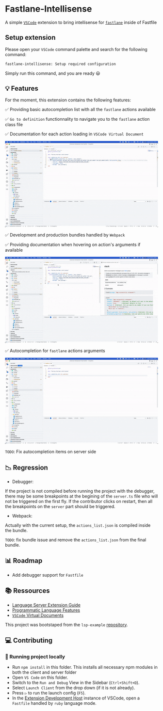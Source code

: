 # Fastlane-Intellisense

A simple [`VSCode`](https://code.visualstudio.com/) extension to bring intellisense for [`fastlane`](https://docs.fastlane.tools/) inside of Fastfile

## Setup extension

Please open your `VSCode` command palette and search for the following command:

```txt
fastlane-intellisense: Setup required configuration
```

Simply run this command, and you are ready 😃

## 💡 Features

For the moment, this extension contains the following features:

✅ Providing basic autocompletion list with all the `fastlane` actions available

✅ `Go to definition` functionnality to navigate you to the `fastlane` action class file

✅ Documentation for each action loading in `VSCode Virtual Document`

![Alt Text](./assets/doc.gif)

✅ Development and production bundles handled by `Webpack`

✅ Providing documentation when hovering on action's arguments if available

![Alt Text](./assets/hover.gif)

✅ Autocompletion for `fastlane` actions arguments

![Alt Text](./assets/autocomplete.gif)


`TODO`: Fix autocompletion items on server side


## 📉 Regression

- Debugger:

If the project is not compiled before running the project with the debugger, there may be some breakpoints at the begining of the `server.ts` file who will not be triggered on the first fly. If the contributor clicks on restart, then all the breakpoints on the `server` part should be triggered.

- Webpack:

Actually with the current setup, the `actions_list.json` is compiled inside the bundle.

`TODO`: fix bundle issue and remove the `actions_list.json` from the final bundle.

## 📊 Roadmap

- Add debugger support for `Fastfile`

## 📚 Ressources

- [Language Server Extension Guide](https://code.visualstudio.com/api/language-extensions/language-server-extension-guide)
- [Programmatic Language Features](https://code.visualstudio.com/api/language-extensions/programmatic-language-features)
- [`VSCode` Virtual Documents](https://code.visualstudio.com/api/extension-guides/virtual-documents)

This project was bootstaped from the `lsp-example` [repository](https://github.com/microsoft/vscode-extension-samples/tree/main/lsp-sample).

## 💻 Contributing

### 🧰 Running project locally

- Run `npm install` in this folder. This installs all necessary npm modules in both the client and server folder
- Open `VS Code` on this folder.
- Switch to the `Run and Debug` View in the Sidebar (`Ctrl+Shift+D`).
- Select `Launch Client` from the drop down (if it is not already).
- Press `▷` to run the launch config (`F5`).
- In the [Extension Development Host](https://code.visualstudio.com/api/get-started/your-first-extension#:~:text=Then%2C%20inside%20the%20editor%2C%20press%20F5.%20This%20will%20compile%20and%20run%20the%20extension%20in%20a%20new%20Extension%20Development%20Host%20window.) instance of VSCode, open a `Fastfile` handled by `ruby` language mode.
